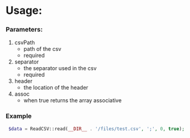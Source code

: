 # Usage:

### Parameters:
1. csvPath
    * path of the csv
    * required
2. separator
    * the separator used in the csv
    * required
3. header
    * the location of the header
4. assoc
    * when true returns the array associative

### Example
```php
 $data = ReadCSV::read(__DIR__ . '/files/test.csv', ';', 0, true);
```